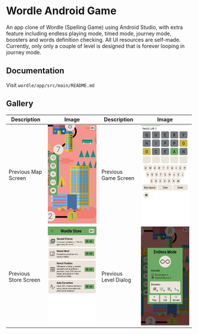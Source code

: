 # Wordle Android Game

An app clone of Wordle (Spelling Game) using Android Studio, 
with extra feature including endless playing mode, timed mode, 
journey mode, boosters and words definition checking.
All UI resources are self-made. 
Currently, only only a couple of level is designed that is forever looping in journey mode.

## Documentation

Visit `wordle/app/src/main/README.md`

## Gallery

| Description           | Image                                                     | Description           | Image                                                   |
|-----------------------|-----------------------------------------------------------|-----------------------|---------------------------------------------------------|
| Previous Map Screen   | ![Previous Map Screen](gallery/prev_level_map_screen.jpg) | Previous Game Screen  | ![Previous Game Screen](gallery/prev_game_screen.jpg)   |
| Previous Store Screen | ![Previous Store Screen](gallery/prev_store_screen.jpg)   | Previous Level Dialog | ![Previous Level Dialog](gallery/prev_level_alert.jpg)  |





